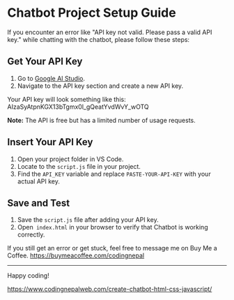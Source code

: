 # Chatbot Project Setup Guide

If you encounter an error like "API key not valid. Please pass a valid API key." while chatting with the chatbot, please follow these steps:

## Get Your API Key

1. Go to [Google AI Studio](https://aistudio.google.com/app/apikey).
2. Navigate to the API key section and create a new API key.

Your API key will look something like this: AIzaSyAtpnKGX13bTgmx0l_gQeatYvdWvY_wOTQ

**Note:** The API is free but has a limited number of usage requests.

## Insert Your API Key

1. Open your project folder in VS Code.
2. Locate to the `script.js` file in your project.
3. Find the `API_KEY` variable and replace `PASTE-YOUR-API-KEY` with your actual API key.

## Save and Test

1. Save the `script.js` file after adding your API key.
2. Open` index.html` in your browser to verify that Chatbot is working correctly.

If you still get an error or get stuck, feel free to message me on Buy Me a Coffee.
https://buymeacoffee.com/codingnepal

---

Happy coding!

https://www.codingnepalweb.com/create-chatbot-html-css-javascript/